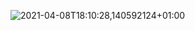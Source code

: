 ![2021-04-08T18:10:28,140592124+01:00](https://user-images.githubusercontent.com/49583764/114068388-c6ee7f00-9895-11eb-8263-98baff1debd5.png)
